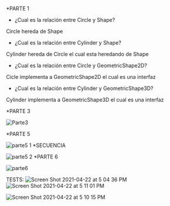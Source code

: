 *PARTE 1

- ¿Cual es la relación entre Circle y Shape?

Circle hereda de Shape

- ¿Cual es la relación entre Cylinder y Shape?

Cylinder hereda de Circle el cual esta heredando de Shape

- ¿Cual es la relación entre Circle y GeometricShape2D?

Cicle implementa a GeometricShape2D el cual es una interfaz

- ¿Cual es la relación entre Cylinder y GeometricShape3D? 

Cylinder implementa a GeometricShape3D el cual es una interfaz

*PARTE 3

![Parte3](https://user-images.githubusercontent.com/80064766/115077920-72b25300-9ec4-11eb-897b-636a7f0292e0.JPG)


*PARTE 5

![parte5 1](https://user-images.githubusercontent.com/80064766/115077968-88c01380-9ec4-11eb-9040-ab73c91ce2fb.JPG)
*SECUENCIA

![parte5 2](https://user-images.githubusercontent.com/80064766/115077976-8eb5f480-9ec4-11eb-954c-3178eead982f.JPG)
*PARTE 6

![parte6](https://user-images.githubusercontent.com/80064766/115077996-96759900-9ec4-11eb-8697-98485dfcecc6.JPG)

TESTS:
![Screen Shot 2021-04-22 at 5 04 36 PM](https://user-images.githubusercontent.com/78422799/115791313-d7225600-a38d-11eb-9750-5d0b8d56b608.png)![Screen Shot 2021-04-22 at 5 11 01 PM](https://user-images.githubusercontent.com/78422799/115791361-e903f900-a38d-11eb-9246-1bc1f4a0b372.png)

![Screen Shot 2021-04-22 at 5 10 15 PM](https://user-images.githubusercontent.com/78422799/115791345-e3a6ae80-a38d-11eb-86a9-5e2e93c5404f.png)

